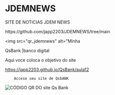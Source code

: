 # JDEMNEWS
 SITE DE NOTICIAS JDEM NEWS

<a>
https://github.com/japp2203/JDEMNEWS/tree/main

  <img src="qr_jdemnews" alt="Minha

</a>

QsBank |banco digital

 Aqui voce coloca o objetivo do site


<a href="https://japp2203.github.io/QsBank/aula12">

https://japp2203.github.io/QsBank/aula12

		Accese seu site de QsbANK			
</a>


<img src="frame.png" alt="CÓDIGO QR DO site Qs Bank">
